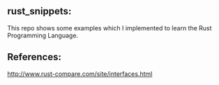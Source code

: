 ## rust_snippets:
This repo shows some examples which I implemented to learn the Rust Programming Language.

## References:
http://www.rust-compare.com/site/interfaces.html